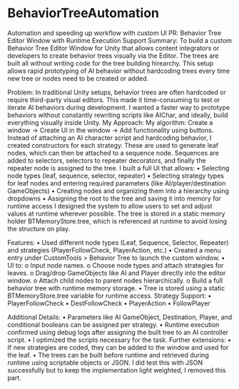 # BehaviorTreeAutomation
Automation and speeding up workflow with custom UI
PR: Behavior Tree Editor Window with Runtime Execution Support
Summary:
To build a custom Behavior Tree Editor Window for Unity that allows content integrators or developers to create behavior trees visually via the Editor. The trees are built all without writing code for the tree building hirearchy. This setup allows rapid prototyping of AI behavior without hardcoding trees every time new tree or nodes need to be created or added.

Problem:
In traditional Unity setups, behavior trees are often hardcoded or require third-party visual editors. This made it time-consuming to test or iterate AI behaviors during development. I wanted a faster way to prototype behaviors without constantly rewriting scripts like AIChar, and ideally, build everything visually inside Unity.
My Approach:
My algorithm:
Create a window → Create UI in the window → Add functionality using buttons.
Instead of attaching an AI character script and hardcoding behavior, I created constructors for each strategy. These are used to generate leaf nodes, which can then be attached to a sequence node. Sequences are added to selectors, selectors to repeater decorators, and finally the repeater node is assigned to the tree.
I built a full UI that allows:
•	Selecting node types (leaf, sequence, selector, repeater)
•	Selecting strategy types for leaf nodes and entering required parameters (like AI/player/destination GameObjects)
•	Creating nodes and organizing them into a hierarchy using dropdowns
•	Assigning the root to the tree and saving it into memory for runtime access
I designed the system to allow users to set and adjust values at runtime wherever possible. The tree is stored in a static memory holder BTMemoryStore.tree, which is referenced at runtime to avoid losing the structure on play.



Features:
•	Used different node types (Leaf, Sequence, Selector, Repeater) and strategies (PlayerFollowCheck, PlayerAction, etc.) 
•	Created a menu entry under CustomTools > Behavior Tree to launch the custom window.
•	UI to:
o	Input node names.
o	Choose node types and attach strategies for leaves.
o	Drag/drop GameObjects like AI and Player directly into the editor window.
o	Attach child nodes to parent nodes hierarchically.
o	Build a full behavior tree with runtime memory storage.
•	Tree is stored using a static BTMemoryStore.tree variable for runtime access.
Strategy Support:
•	PlayerFollowCheck
•	DestFollowCheck
•	PlayerAction
•	FollowPlayer

Additional Details:
•	Parameters like AI GameObject, Destination, Player, and conditional booleans can be assigned per strategy.
•	Runtime execution confirmed using debug logs after assigning the built tree to an AI controller script.
•	I optimized the scripts necessary for the task.
Further extensions:
•	If new strategies are coded, they can be added to the window and used for the leaf.
•	The trees can be built before runtime and retrieved during runtime using scriptable objects or JSON. I did test this with JSON successfully but to keep the implementation light weighted, I removed this part. 
    
